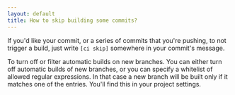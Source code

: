 ```yaml
---
layout: default
title: How to skip building some commits?
---
```


If you'd like your commit, or a series of commits that you're pushing, to not
trigger a build, just write `[ci skip]` somewhere in your commit's
message.

To turn off or filter automatic builds on new branches. You can either turn off automatic builds of new branches, or you can specify a whitelist of allowed regular expressions. In that case a new branch will be built only if it matches one of the entries. You'll find this in your project settings.
